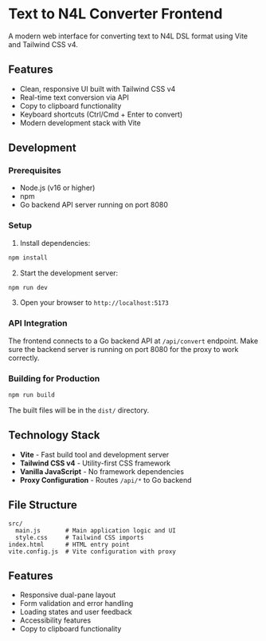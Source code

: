 # Text to N4L Converter Frontend

A modern web interface for converting text to N4L DSL format using Vite and Tailwind CSS v4.

## Features

- Clean, responsive UI built with Tailwind CSS v4
- Real-time text conversion via API
- Copy to clipboard functionality
- Keyboard shortcuts (Ctrl/Cmd + Enter to convert)
- Modern development stack with Vite

## Development

### Prerequisites

- Node.js (v16 or higher)
- npm
- Go backend API server running on port 8080

### Setup

1. Install dependencies:

```bash
npm install
```

2. Start the development server:

```bash
npm run dev
```

3. Open your browser to `http://localhost:5173`

### API Integration

The frontend connects to a Go backend API at `/api/convert` endpoint. Make sure the backend server is running on port 8080 for the proxy to work correctly.

### Building for Production

```bash
npm run build
```

The built files will be in the `dist/` directory.

## Technology Stack

- **Vite** - Fast build tool and development server
- **Tailwind CSS v4** - Utility-first CSS framework
- **Vanilla JavaScript** - No framework dependencies
- **Proxy Configuration** - Routes `/api/*` to Go backend

## File Structure

```
src/
  main.js       # Main application logic and UI
  style.css     # Tailwind CSS imports
index.html      # HTML entry point
vite.config.js  # Vite configuration with proxy
```

## Features

- Responsive dual-pane layout
- Form validation and error handling
- Loading states and user feedback
- Accessibility features
- Copy to clipboard functionality
